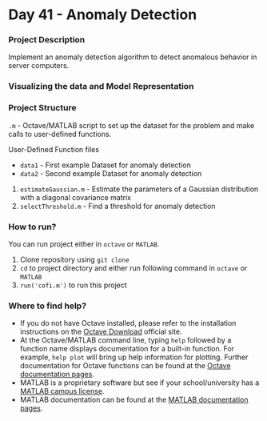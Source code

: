 # Day 41 - Anomaly Detection 

### Project Description
Implement an anomaly detection algorithm to detect anomalous behavior in server computers.

### Visualizing the data and Model Representation



### Project Structure 

`.m` - Octave/MATLAB script to set up the dataset for the problem and make calls to user-defined functions.

User-Defined Function files


* `data1` - First example Dataset for anomaly detection
* `data2` - Second example Dataset for anomaly detection

1. `estimateGaussian.m` - Estimate the parameters of a Gaussian distribution with a diagonal covariance matrix
1. `selectThreshold.m` - Find a threshold for anomaly detection

### How to run?
You can run project either in `octave` or `MATLAB`. 
1. Clone repository using `git clone `
2. `cd` to project directory and either run following command in `octave` or `MATLAB`
2. `run('cofi.m')` to run this project

### Where to find help?
* If you do not have Octave installed, please refer to the installation instructions on the [Octave Download](https://www.gnu.org/software/octave/download.html) official site.
* At the Octave/MATLAB command line, typing `help` followed by a function name displays documentation for a built-in function. For example, `help plot` will bring up help information for plotting. Further documentation for Octave functions can be found at the [Octave documentation pages](https://octave.org/doc/v5.2.0/). 
* MATLAB is a proprietary software but see if your school/university has a [MATLAB campus license](https://in.mathworks.com/academia/tah-support-program/eligibility.html). 
* MATLAB documentation can be found at the [MATLAB documentation pages](https://in.mathworks.com/help/matlab/?refresh=true).



